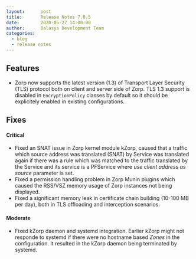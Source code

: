 ```yaml
---
layout:      post
title:       Release Notes 7.0.5
date:        2020-05-27 14:00:00
author:      Balasys Development Team
categories:
  - blog
  - release notes
---
```


Features
--------

* Zorp now supports the latest version (1.3) of Transport Layer Security (TLS)
  protocol both on client and server side of Zorp. TLS 1.3 support is disabled
  in `EncryptionPolicy` classes by default so it should be explicitely enabled
  in existing configurations.


Fixes
-----

#### Critical

* Fixed an SNAT issue in Zorp kernel module kZorp, caused that a traffic which
  source address was translated (SNAT) by Service was translated again if there
  was a rule which was matched to the traffic translated by the Service and its
  service is a PFService where *use client address as source* parameter is set.
* Fixed a permission handling problem in Zorp Munin plugins which caused
  the RSS/VSZ memory usage of Zorp instances not being displayed.
* Fixed a significant memory leak in certificate chain building (10-100 MB
  per day), both in TLS offloading and interception scenarios.

#### Moderate

* Fixed kZorp daemon and systemd integration. Earlier kZorp might not responde
  to systemd if there were no hostname based *Zones* in the configuration. It
  resulted in the kZorp daemon being terminated by systemd.
